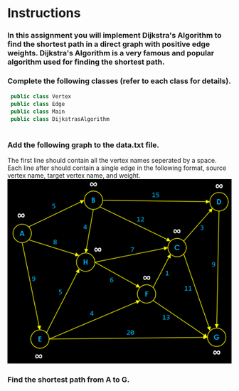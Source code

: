 # Instructions  

### In this assignment you will implement Dijkstra's Algorithm to find the shortest path in a direct graph with positive edge weights. Dijkstra's Algorithm is a very famous and popular algorithm used for finding the shortest path. 

### Complete the following classes (refer to each class for details).
```Java
 public class Vertex
 public class Edge
 public class Main
 public class DijkstrasAlgorithm
 
 ```
### Add the following graph to the data.txt file. 
The first line should contain all the vertex names seperated by a space. Each line after should contain a single edge in the following format, source vertex name, target vertex name, and weight.
![graph](graph.png)
### Find the shortest path from A to G. 
